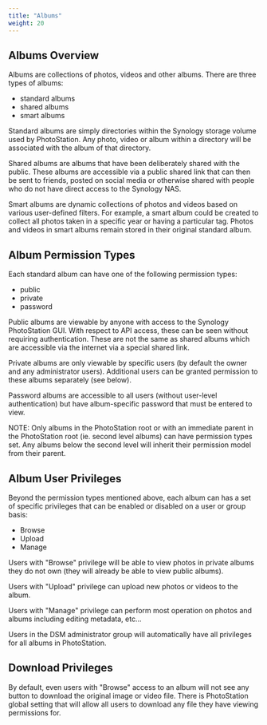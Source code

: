 ```yaml
---
title: "Albums"
weight: 20
---
```


## Albums Overview ##

Albums are collections of photos, videos and other albums. There are three
types of albums:

- standard albums
- shared albums
- smart albums

Standard albums are simply directories within the Synology storage volume
used by PhotoStation. Any photo, video or album within a directory will
be associated with the album of that directory.

Shared albums are albums that have been deliberately shared with the public.
These albums are accessible via a public shared link that can then be sent
to friends, posted on social media or otherwise shared with people who do
not have direct access to the Synology NAS.

Smart albums are dynamic collections of photos and videos based on various
user-defined filters. For example, a smart album could be created to collect
all photos taken in a specific year or having a particular tag. Photos and
videos in smart albums remain stored in their original standard album.

## Album Permission Types ##

Each standard album can have one of the following permission types:

- public
- private
- password

Public albums are viewable by anyone with access to the Synology PhotoStation
GUI. With respect to API access, these can be seen without requiring authentication.
These are not the same as shared albums which are accessible via the internet
via a special shared link.

Private albums are only viewable by specific users (by default the owner and
any administrator users). Additional users can be granted permission to
these albums separately (see below).

Password albums are accessible to all users (without user-level authentication)
but have album-specific password that must be entered to view.

NOTE: Only albums in the PhotoStation root or with an immediate parent
in the PhotoStation root (ie. second level albums) can have permission
types set. Any albums below the second level will inherit their permission
model from their parent.

## Album User Privileges ##

Beyond the permission types mentioned above, each album can has a set of specific
privileges that can be enabled or disabled on a user or group basis:

- Browse
- Upload
- Manage

Users with "Browse" privilege will be able to view photos in private albums they
do not own (they will already be able to view public albums).

Users with "Upload" privilege can upload new photos or videos to the album.

Users with "Manage" privilege can perform most operation on photos and albums
including editing metadata, etc...

Users in the DSM administrator group will automatically have all privileges for
all albums in PhotoStation.

## Download Privileges ##

By default, even users with "Browse" access to an album will not see any button
to download the original image or video file. There is PhotoStation global setting
that will allow all users to download any file they have viewing permissions for.

